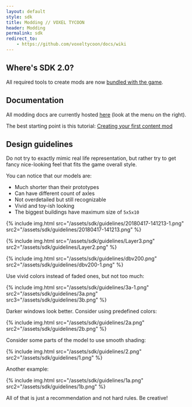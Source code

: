 ```yaml
---
layout: default
style: sdk
title: Modding // VOXEL TYCOON
header: Modding
permalink: sdk
redirect_to:
    - https://github.com/voxeltycoon/docs/wiki
---
```


## Where's SDK 2.0?

All required tools to create mods are now [bundled with the game](/buy).

## Documentation

All modding docs are currently hosted [here](https://github.com/voxeltycoon/docs/wiki) (look at the menu on the right).

The best starting point is this tutorial: [Creating your first content mod](https://github.com/voxeltycoon/docs/wiki/Creating-your-first-content-mod)

## Design guidelines

Do not try to exactly mimic real life representation, but rather try to get fancy nice-looking feel that fits the game overall style.

You can notice that our models are:

* Much shorter than their prototypes
* Can have different count of axles
* Not overdetailed but still recognizable
* Vivid and toy-ish looking
* The biggest buildings have maximum size of `5x5x10`

{% include img.html src="/assets/sdk/guidelines/20180417-141213-1.png"
src2="/assets/sdk/guidelines/20180417-141213.png" %}

{% include img.html src="/assets/sdk/guidelines/Layer3.png"
src2="/assets/sdk/guidelines/Layer2.png" %}

{% include img.html src="/assets/sdk/guidelines/dbv200.png"
src2="/assets/sdk/guidelines/dbv200-1.png" %}

Use vivid colors instead of faded ones, but not too much:

{% include img.html src="/assets/sdk/guidelines/3a-1.png" src2="/assets/sdk/guidelines/3a.png" src3="/assets/sdk/guidelines/3b.png" %}

Darker windows look better. Consider using predefined colors:

{% include img.html src="/assets/sdk/guidelines/2a.png"
src2="/assets/sdk/guidelines/2b.png" %}

Consider some parts of the model to use smooth shading:

{% include img.html src="/assets/sdk/guidelines/2.png"
src2="/assets/sdk/guidelines/1.png" %}

Another example:

{% include img.html src="/assets/sdk/guidelines/1a.png"
src2="/assets/sdk/guidelines/1b.png" %}

All of that is just a recommendation and not hard rules. Be creative!